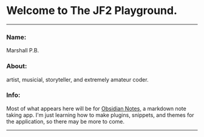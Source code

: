 # Welcome to The JF2 Playground.
---
### Name: 
Marshall P.B.
### About: 
artist, musicial, storyteller, and extremely amateur coder.
### Info:
Most of what appears here will be for [Obsidian Notes,](https://obsidian.md/) a markdown note taking app. I'm just learning how to make plugins, snippets, and themes for the application, so there may be more to come.

---
